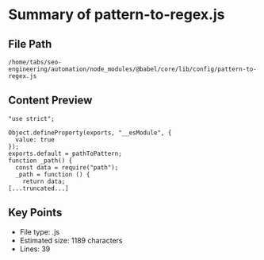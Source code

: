# Summary of pattern-to-regex.js
  
## File Path
`/home/tabs/seo-engineering/automation/node_modules/@babel/core/lib/config/pattern-to-regex.js`

## Content Preview
```
"use strict";

Object.defineProperty(exports, "__esModule", {
  value: true
});
exports.default = pathToPattern;
function _path() {
  const data = require("path");
  _path = function () {
    return data;
[...truncated...]
```

## Key Points
- File type: .js
- Estimated size: 1189 characters
- Lines: 39
